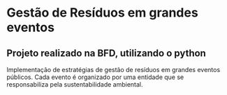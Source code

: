 # Gestão de Resíduos em grandes eventos

## Projeto realizado na BFD, utilizando o python
Implementação de estratégias de gestão de resíduos em grandes eventos públicos. Cada evento é organizado por uma entidade que se responsabiliza pela sustentabilidade ambiental.
